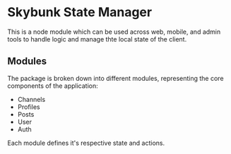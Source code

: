 # Skybunk State Manager

This is a node module which can be used across web, mobile, and admin tools to handle logic and manage thte local state of the client.

## Modules

The package is broken down into different modules, representing the core components of the application:

* Channels
* Profiles
* Posts
* User
* Auth

Each module defines it's respective state and actions.
